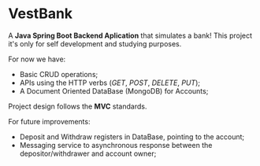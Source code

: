 # VestBank
A **Java Spring Boot Backend Aplication** that simulates a bank!
This project it's only for self development and studying purposes.

For now we have:
* Basic CRUD operations;
* APIs using the HTTP verbs (*GET*, *POST*, *DELETE*, *PUT*);
* A Document Oriented DataBase (MongoDB) for Accounts;

Project design follows the **MVC** standards.

For future improvements:
* Deposit and Withdraw registers in DataBase, pointing to the account;
* Messaging service to asynchronous response between the depositor/withdrawer and account owner;
